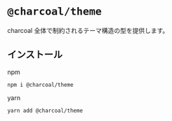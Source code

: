 # `@charcoal/theme`

charcoal 全体で制約されるテーマ構造の型を提供します。

## インストール

npm

```
npm i @charcoal/theme
```

yarn

```
yarn add @charcoal/theme
```
